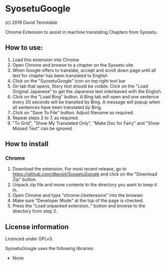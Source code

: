 # SyosetuGoogle
(c) 2019 David Teviotdale   

Chrome Extension to assist in machine translating Chapters from Syosetu.

## How to use:
1. Load this extension into Chrome
2. Open Chrome and browse to a chapter on the Syosetu site
3. When Google offers to translate, accept and scroll down page until all text for chapter has been translated to English
4. Click on the "SyosetuGoogle" icon on top right tool bar
5. On tab that opens, Story text should be visible.  Click on the "Load Original Japanese" to get the Japanese text interleaved with the English.
6. Click on the "Load Bing" button.  A Bing tab will open and one sentence every 20 seconds will be translted by Bing.  A message will popup when all sentences have been translated by Bing.
7. Click on "Save To File" button.  Adjust filename as required.
8. Repeat steps 2 to 7, as required.
9. "To Grid", "Show My Translated Only", "Make Doc for Fairy" and "Show Missed Text" can be ignored.


## How to install 
### Chrome
1. Download the extension. 
    For most recent release, go to https://github.com/dteviot/SyosetuGoogle and click on the "Download Zip" button.
2. Unpack zip file and move contents to the directory you want to keep it in.
3. Open Chrome and type "chrome://extensions" into the browser.
4. Make sure "Developer Mode" at the top of the page is checked.
5. Press the "Load unpacked extension.." button and browse to the directory from step 2.

## License information
Licenced under GPLv3.

SyosetuGoogle uses the following libraries:
* None

